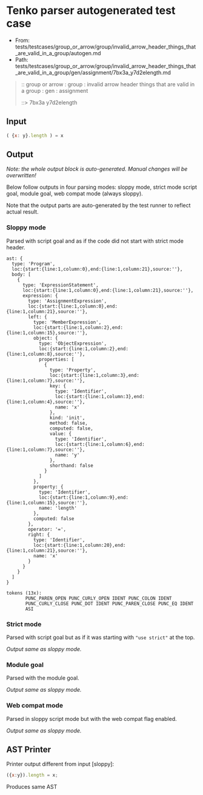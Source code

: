 # Tenko parser autogenerated test case

- From: tests/testcases/group_or_arrow/group/invalid_arrow_header_things_that_are_valid_in_a_group/autogen.md
- Path: tests/testcases/group_or_arrow/group/invalid_arrow_header_things_that_are_valid_in_a_group/gen/assignment/7bx3a_y7d2elength.md

> :: group or arrow : group : invalid arrow header things that are valid in a group : gen : assignment
>
> ::> 7bx3a y7d2elength

## Input


`````js
( {x: y}.length ) = x
`````

## Output

_Note: the whole output block is auto-generated. Manual changes will be overwritten!_

Below follow outputs in four parsing modes: sloppy mode, strict mode script goal, module goal, web compat mode (always sloppy).

Note that the output parts are auto-generated by the test runner to reflect actual result.

### Sloppy mode

Parsed with script goal and as if the code did not start with strict mode header.

`````
ast: {
  type: 'Program',
  loc:{start:{line:1,column:0},end:{line:1,column:21},source:''},
  body: [
    {
      type: 'ExpressionStatement',
      loc:{start:{line:1,column:0},end:{line:1,column:21},source:''},
      expression: {
        type: 'AssignmentExpression',
        loc:{start:{line:1,column:0},end:{line:1,column:21},source:''},
        left: {
          type: 'MemberExpression',
          loc:{start:{line:1,column:2},end:{line:1,column:15},source:''},
          object: {
            type: 'ObjectExpression',
            loc:{start:{line:1,column:2},end:{line:1,column:8},source:''},
            properties: [
              {
                type: 'Property',
                loc:{start:{line:1,column:3},end:{line:1,column:7},source:''},
                key: {
                  type: 'Identifier',
                  loc:{start:{line:1,column:3},end:{line:1,column:4},source:''},
                  name: 'x'
                },
                kind: 'init',
                method: false,
                computed: false,
                value: {
                  type: 'Identifier',
                  loc:{start:{line:1,column:6},end:{line:1,column:7},source:''},
                  name: 'y'
                },
                shorthand: false
              }
            ]
          },
          property: {
            type: 'Identifier',
            loc:{start:{line:1,column:9},end:{line:1,column:15},source:''},
            name: 'length'
          },
          computed: false
        },
        operator: '=',
        right: {
          type: 'Identifier',
          loc:{start:{line:1,column:20},end:{line:1,column:21},source:''},
          name: 'x'
        }
      }
    }
  ]
}

tokens (13x):
       PUNC_PAREN_OPEN PUNC_CURLY_OPEN IDENT PUNC_COLON IDENT
       PUNC_CURLY_CLOSE PUNC_DOT IDENT PUNC_PAREN_CLOSE PUNC_EQ IDENT
       ASI
`````

### Strict mode

Parsed with script goal but as if it was starting with `"use strict"` at the top.

_Output same as sloppy mode._

### Module goal

Parsed with the module goal.

_Output same as sloppy mode._

### Web compat mode

Parsed in sloppy script mode but with the web compat flag enabled.

_Output same as sloppy mode._

## AST Printer

Printer output different from input [sloppy]:

````js
({x:y}).length = x;
````

Produces same AST
